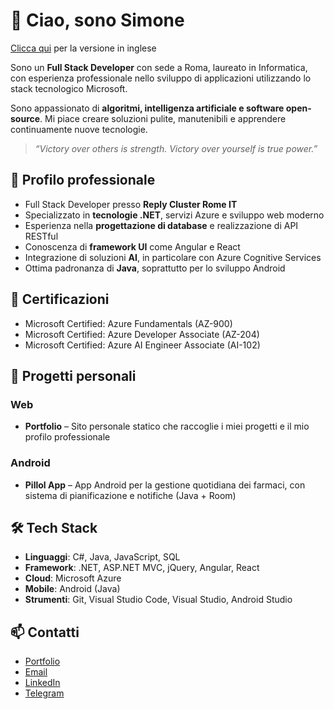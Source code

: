 # 👋 Ciao, sono Simone

[Clicca qui](README.md) per la versione in inglese

Sono un **Full Stack Developer** con sede a Roma, laureato in Informatica, con esperienza professionale nello sviluppo di applicazioni utilizzando lo stack tecnologico Microsoft.

Sono appassionato di **algoritmi, intelligenza artificiale e software open-source**. Mi piace creare soluzioni pulite, manutenibili e apprendere continuamente nuove tecnologie.

> _“Victory over others is strength. Victory over yourself is true power.”_

## 💼 Profilo professionale

- Full Stack Developer presso **Reply Cluster Rome IT**
- Specializzato in **tecnologie .NET**, servizi Azure e sviluppo web moderno
- Esperienza nella **progettazione di database** e realizzazione di API RESTful
- Conoscenza di **framework UI** come Angular e React
- Integrazione di soluzioni **AI**, in particolare con Azure Cognitive Services
- Ottima padronanza di **Java**, soprattutto per lo sviluppo Android

## 🧠 Certificazioni

- Microsoft Certified: Azure Fundamentals (AZ-900)
- Microsoft Certified: Azure Developer Associate (AZ-204)
- Microsoft Certified: Azure AI Engineer Associate (AI-102)

## 🧪 Progetti personali

### Web
- **Portfolio** – Sito personale statico che raccoglie i miei progetti e il mio profilo professionale

### Android
- **Pillol App** – App Android per la gestione quotidiana dei farmaci, con sistema di pianificazione e notifiche (Java + Room)

## 🛠️ Tech Stack

- **Linguaggi**: C#, Java, JavaScript, SQL  
- **Framework**: .NET, ASP.NET MVC, jQuery, Angular, React  
- **Cloud**: Microsoft Azure  
- **Mobile**: Android (Java)  
- **Strumenti**: Git, Visual Studio Code, Visual Studio, Android Studio  

## 📫 Contatti

- [Portfolio](https://simdlg.github.io)  
- [Email](mailto:simdlg@outlook.it)
- [LinkedIn](https://www.linkedin.com/in/simdlg/)  
- [Telegram](https://t.me/simonedelgrosso)
